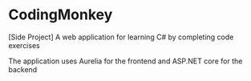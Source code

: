 # CodingMonkey
[Side Project] A web application for learning C# by completing code exercises

The application uses Aurelia for the frontend and ASP.NET core for the backend
